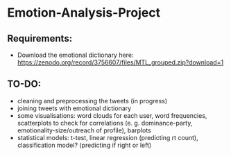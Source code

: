 # Emotion-Analysis-Project

## Requirements:
- Download the emotional dictionary here: https://zenodo.org/record/3756607/files/MTL_grouped.zip?download=1

## TO-DO:
- cleaning and preprocessing the tweets (in progress)
- joining tweets with emotional dictionary 
- some visualisations: word clouds for each user, word frequencies, scatterplots to check for correlations (e. g. dominance-party, emotionality-size/outreach of profile), barplots
- statistical models: t-test, linear regression (predicting rt count), classification model? (predicting if right or left)
